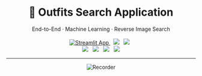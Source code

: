 
<div align="center">
<h1>🛒&nbsp;Outfits Search Application</h1>
End-to-End · Machine Learning · Reverse Image Search
</div>

<br>

<div align="center">
  <a href="https://share.streamlit.io/lkarjun/outfits-search/main/app.py">
       <img src="https://static.streamlit.io/badges/streamlit_badge_black_white.svg" alt="Streamlit App">
  </a>
  &nbsp;
  <img src="https://img.shields.io/github/pipenv/locked/python-version/lkarjun/outfits-search?style=flat&color=3c6e71">
 &nbsp;
 <img src="https://img.shields.io/github/last-commit/lkarjun/outfits-search?color=ffffff">
 &nbsp;
</div>


<div align="center">
  <img src="https://img.shields.io/github/pipenv/locked/dependency-version/lkarjun/outfits-search/fastai?color=f0ead2">
 &nbsp;
  <img src="https://img.shields.io/github/pipenv/locked/dependency-version/lkarjun/outfits-search/scikit-learn?color=a98467">
  &nbsp;
  <img src="https://img.shields.io/github/pipenv/locked/dependency-version/lkarjun/outfits-search/streamlit?color=adc178">
 &nbsp;
  <img src="https://img.shields.io/github/pipenv/locked/dependency-version/lkarjun/outfits-search/dvc?color=dde5b6">
</div>

---

<div align='center'>
   <img src="https://user-images.githubusercontent.com/58617251/174445986-ed646cbc-5f2c-4f82-815c-00b968b0a3f7.gif" alt="Recorder">
</div>
